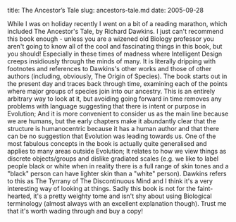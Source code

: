 title: The Ancestor’s Tale
slug: ancestors-tale.md
date: 2005-09-28


While I was on holiday recently I went on a bit of a reading marathon, which included The Ancestor's Tale, by Richard Dawkins.
I just can't recommend this book enough - unless you are a wizened old Biology professor you aren't going to know all of the cool and fascinating things in this book, but you should! Especially in these times of madness where Intelligent Design creeps insidiously through the minds of many.
It is literally dripping with footnotes and references to Dawkins's other works and those of other authors (including, obviously, The Origin of Species).
The book starts out in the present day and traces back through time, examining each of the points where major groups of species join into our ancestry. This is an entirely arbitrary way to look at it, but avoiding going forward in time removes any problems with language suggesting that there is intent or purpose in Evolution; And it is more convenient to consider us as the main line because we are humans, but the early chapters make it abundantly clear that the structure is humanocentric because it has a human author and that there can be no suggestion that Evolution was leading towards us.
One of the most fabulous concepts in the book is actually quite generalised and applies to many areas outside Evolution; It relates to how we view things as discrete objects/groups and dislike gradiated scales (e.g. we like to label people black or white when in reality there is a full range of skin tones and a "black" person can have lighter skin than a "white" person). Dawkins refers to this as The Tyrrany of The Discontinuous Mind and I think it's a very interesting way of looking at things.
Sadly this book is not for the faint-hearted, it's a pretty weighty tome and isn't shy about using Biological terminology (almost always with an excellent explanation though). Trust me that it's worth wading through and buy a copy!